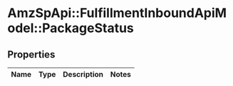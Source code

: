 # AmzSpApi::FulfillmentInboundApiModel::PackageStatus

## Properties
Name | Type | Description | Notes
------------ | ------------- | ------------- | -------------

